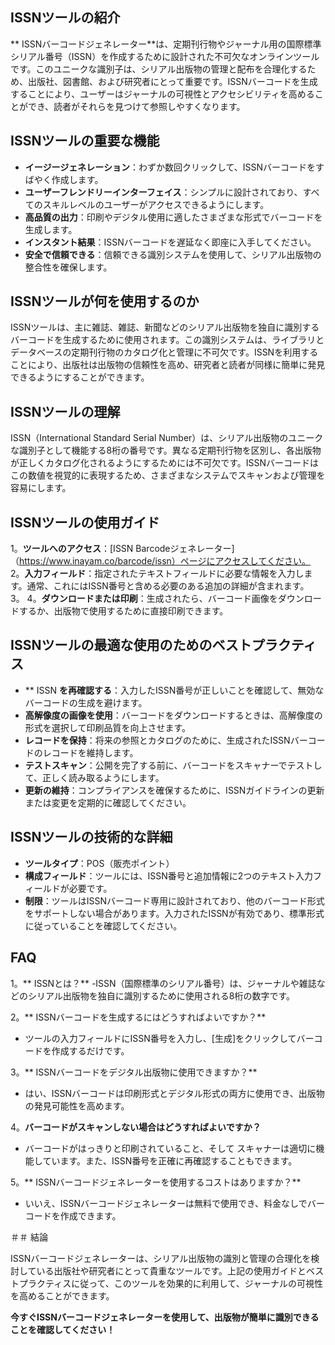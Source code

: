 ## ISSNツールの紹介

** ISSNバーコードジェネレーター**は、定期刊行物やジャーナル用の国際標準シリアル番号（ISSN）を作成するために設計された不可欠なオンラインツールです。このユニークな識別子は、シリアル出版物の管理と配布を合理化するため、出版社、図書館、および研究者にとって重要です。ISSNバーコードを生成することにより、ユーザーはジャーナルの可視性とアクセシビリティを高めることができ、読者がそれらを見つけて参照しやすくなります。

## ISSNツールの重要な機能

-  **イージージェネレーション**：わずか数回クリックして、ISSNバーコードをすばやく作成します。
-  **ユーザーフレンドリーインターフェイス**：シンプルに設計されており、すべてのスキルレベルのユーザーがアクセスできるようにします。
-  **高品質の出力**：印刷やデジタル使用に適したさまざまな形式でバーコードを生成します。
-  **インスタント結果**：ISSNバーコードを遅延なく即座に入手してください。
-  **安全で信頼できる**：信頼できる識別システムを使用して、シリアル出版物の整合性を確保します。

## ISSNツールが何を使用するのか

ISSNツールは、主に雑誌、雑誌、新聞などのシリアル出版物を独自に識別するバーコードを生成するために使用されます。この識別システムは、ライブラリとデータベースの定期刊行物のカタログ化と管理に不可欠です。ISSNを利用することにより、出版社は出版物の信頼性を高め、研究者と読者が同様に簡単に発見できるようにすることができます。

## ISSNツールの理解

ISSN（International Standard Serial Number）は、シリアル出版物のユニークな識別子として機能する8桁の番号です。異なる定期刊行物を区別し、各出版物が正しくカタログ化されるようにするためには不可欠です。ISSNバーコードはこの数値を視覚的に表現するため、さまざまなシステムでスキャンおよび管理を容易にします。

## ISSNツールの使用ガイド

1。**ツールへのアクセス**：[ISSN Barcodeジェネレーター]（https://www.inayam.co/barcode/issn）ページにアクセスしてください。
2。**入力フィールド**：指定されたテキストフィールドに必要な情報を入力します。通常、これにはISSN番号と含める必要のある追加の詳細が含まれます。
3。
4。**ダウンロードまたは印刷**：生成されたら、バーコード画像をダウンロードするか、出版物で使用するために直接印刷できます。

## ISSNツールの最適な使用のためのベストプラクティス

-  ** ISSN **を再確認する**：入力したISSN番号が正しいことを確認して、無効なバーコードの生成を避けます。
-  **高解像度の画像を使用**：バーコードをダウンロードするときは、高解像度の形式を選択して印刷品質を向上させます。
-  **レコードを保持**：将来の参照とカタログのために、生成されたISSNバーコードのレコードを維持します。
-  **テストスキャン**：公開を完了する前に、バーコードをスキャナーでテストして、正しく読み取るようにします。
-  **更新の維持**：コンプライアンスを確保するために、ISSNガイドラインの更新または変更を定期的に確認してください。

## ISSNツールの技術的な詳細

-  **ツールタイプ**：POS（販売ポイント）
-  **構成フィールド**：ツールには、ISSN番号と追加情報に2つのテキスト入力フィールドが必要です。
-  **制限**：ツールはISSNバーコード専用に設計されており、他のバーコード形式をサポートしない場合があります。入力されたISSNが有効であり、標準形式に従っていることを確認してください。

## FAQ

1。** ISSNとは？**
-ISSN（国際標準のシリアル番号）は、ジャーナルや雑誌などのシリアル出版物を独自に識別するために使用される8桁の数字です。

2。** ISSNバーコードを生成するにはどうすればよいですか？**
- ツールの入力フィールドにISSN番号を入力し、[生成]をクリックしてバーコードを作成するだけです。

3。** ISSNバーコードをデジタル出版物に使用できますか？**
- はい、ISSNバーコードは印刷形式とデジタル形式の両方に使用でき、出版物の発見可能性を高めます。

4。**バーコードがスキャンしない場合はどうすればよいですか？**
- バーコードがはっきりと印刷されていること、そして スキャナーは適切に機能しています。また、ISSN番号を正確に再確認することもできます。

5。** ISSNバーコードジェネレーターを使用するコストはありますか？**
- いいえ、ISSNバーコードジェネレーターは無料で使用でき、料金なしでバーコードを作成できます。

＃＃ 結論

ISSNバーコードジェネレーターは、シリアル出版物の識別と管理の合理化を検討している出版社や研究者にとって貴重なツールです。上記の使用ガイドとベストプラクティスに従って、このツールを効果的に利用して、ジャーナルの可視性を高めることができます。

**今すぐISSNバーコードジェネレーターを使用して、出版物が簡単に識別できることを確認してください！**